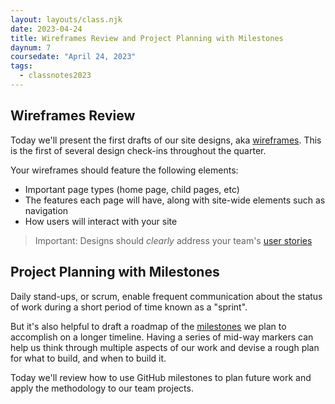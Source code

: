 ```yaml
---
layout: layouts/class.njk
date: 2023-04-24
title: Wireframes Review and Project Planning with Milestones
daynum: 7
coursedate: "April 24, 2023"
tags:
  - classnotes2023
---
```


## Wireframes Review

Today we'll present the first drafts of our site designs, aka [wireframes][]. This is the first of several design check-ins throughout the quarter.

Your wireframes should feature the following elements:

- Important page types (home page, child pages, etc)
- The features each page will have, along with site-wide elements such as navigation
- How users will interact with your site

> Important: Designs should *clearly* address your team's [user stories](../../topics/beats_and_user_stories/)


[wireframes]: https://en.wikipedia.org/wiki/Website_wireframe


## Project Planning with Milestones

Daily stand-ups, or scrum, enable frequent communication about the status of work during a short period of time known as a "sprint".

But it's also helpful to draft a roadmap of the [milestones](../../topics/milestones/) we plan to accomplish on a longer timeline. Having a series of mid-way markers can help us think through multiple aspects of our work and devise a rough plan for what to build, and when to build it.

Today we'll review how to use GitHub milestones to plan future work and apply the methodology to our team projects.
